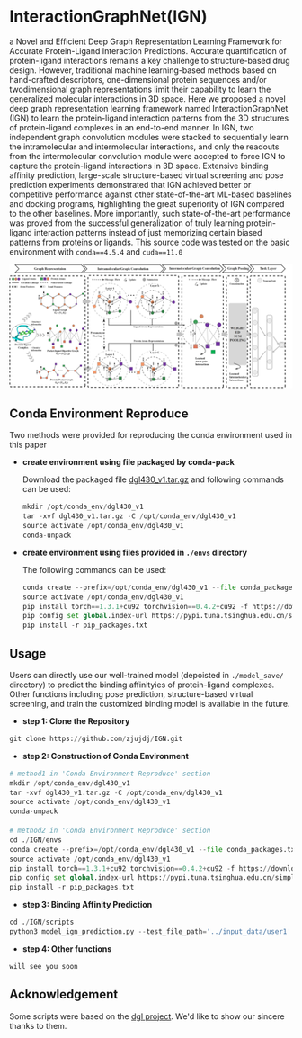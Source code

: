 # InteractionGraphNet(IGN)
a Novel and Efficient Deep Graph Representation Learning Framework for Accurate Protein-Ligand Interaction Predictions.
Accurate quantification of protein-ligand interactions remains a key challenge to structure-based drug design. However, 
traditional machine learning-based methods based on hand-crafted descriptors, one-dimensional protein sequences and/or 
twodimensional graph representations limit their capability to learn the generalized molecular interactions in 3D space. 
Here we proposed a novel deep graph representation learning framework named InteractionGraphNet (IGN) to learn the 
protein-ligand interaction patterns from the 3D structures of protein-ligand complexes in an end-to-end manner. 
In IGN, two independent graph convolution modules were stacked to sequentially learn the intramolecular and 
intermolecular interactions, and only the readouts from the intermolecular convolution module were accepted to force
IGN to capture the protein-ligand interactions in 3D space. Extensive binding affinity prediction, large-scale 
structure-based virtual screening and pose prediction experiments demonstrated that IGN achieved better or competitive 
performance against other state-of-the-art ML-based baselines and docking programs, highlighting the great superiority 
of IGN compared to the other baselines. More importantly, such state-of-the-art performance was proved from the 
successful generalization of truly learning protein-ligand interaction patterns instead of just memorizing certain biased
patterns from proteins or ligands. This source code was tested on the basic environment with `conda==4.5.4` and `cuda==11.0`

![Image text](https://github.com/zjujdj/IGN/blob/master/fig/workflow_new.png)
## Conda Environment Reproduce
Two methods were provided for reproducing the conda environment used in this paper
- **create environment using file packaged by conda-pack**
    
    Download the packaged file [dgl430_v1.tar.gz](https://drive.google.com/file/d/1Rls2ydUSoEjW_rRnvXBzBCcoB4YvcWLQ/view?usp=sharing) 
    and following commands can be used:
    ```python
    mkdir /opt/conda_env/dgl430_v1
    tar -xvf dgl430_v1.tar.gz -C /opt/conda_env/dgl430_v1
    source activate /opt/conda_env/dgl430_v1
    conda-unpack
    ```
  
- **create environment using files provided in `./envs` directory**
    
    The following commands can be used:
    ```python
    conda create --prefix=/opt/conda_env/dgl430_v1 --file conda_packages.txt
    source activate /opt/conda_env/dgl430_v1
    pip install torch==1.3.1+cu92 torchvision==0.4.2+cu92 -f https://download.pytorch.org/whl/torch_stable.html
    pip config set global.index-url https://pypi.tuna.tsinghua.edu.cn/simple
    pip install -r pip_packages.txt

    ```
  
## Usage
Users can directly use our well-trained model (depoisted in `./model_save/` directory) to predict the binding affinityies of 
protein-ligand complexes. Other functions including pose prediction, structure-based virtual screening, and 
train the customized binding model is available in the future.
- **step 1: Clone the Repository**
```python
git clone https://github.com/zjujdj/IGN.git
```

- **step 2: Construction of Conda Environment**
```python
# method1 in 'Conda Environment Reproduce' section
mkdir /opt/conda_env/dgl430_v1
tar -xvf dgl430_v1.tar.gz -C /opt/conda_env/dgl430_v1
source activate /opt/conda_env/dgl430_v1
conda-unpack

# method2 in 'Conda Environment Reproduce' section
cd ./IGN/envs
conda create --prefix=/opt/conda_env/dgl430_v1 --file conda_packages.txt
source activate /opt/conda_env/dgl430_v1
pip install torch==1.3.1+cu92 torchvision==0.4.2+cu92 -f https://download.pytorch.org/whl/torch_stable.html
pip config set global.index-url https://pypi.tuna.tsinghua.edu.cn/simple
pip install -r pip_packages.txt
```

- **step 3: Binding Affinity Prediction**
```python
cd ./IGN/scripts
python3 model_ign_prediction.py --test_file_path='../input_data/user1'
```

- **step 4: Other functions**
```python
will see you soon
```

## Acknowledgement
Some scripts were based on the [dgl project](https://github.com/awslabs/dgl-lifesci/blob/master/python/dgllife/model/gnn/attentivefp.py). 
We'd like to show our sincere thanks to them.


